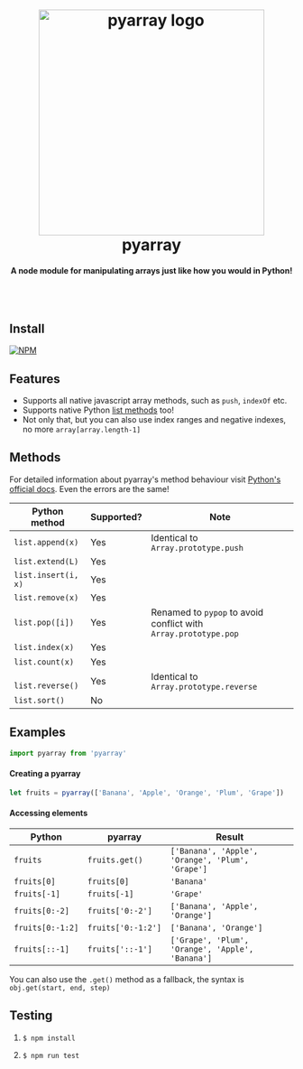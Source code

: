 <h1 align="center">
  <img src="https://raw.githubusercontent.com/gigobyte/pyarray/master/logo.png" alt="pyarray logo" width="400">
  <br>
  pyarray
  <br>
  <h4 align="center">A node module for manipulating arrays just like how you would in Python!</h4>
  <br>
  <br>
</h1>

## Install
[![NPM](https://nodei.co/npm/pyarray.png)](https://nodei.co/npm/pyarray/)

## Features
* Supports all native javascript array methods, such as ```push```, ```indexOf``` etc.
* Supports native Python [list methods](https://docs.python.org/2/tutorial/datastructures.html#more-on-lists) too!
* Not only that, but you can also use index ranges and negative indexes, no more ```array[array.length-1]```

## Methods
For detailed information about pyarray's method behaviour visit [Python's official docs](https://docs.python.org/2/tutorial/datastructures.html#more-on-lists). Even the errors are the same!

Python method | Supported? | Note
--- | --- | ---
```list.append(x)``` | Yes | Identical to ```Array.prototype.push```
```list.extend(L)``` | Yes
```list.insert(i, x)``` | Yes
```list.remove(x)``` | Yes
```list.pop([i])``` | Yes | Renamed to ```pypop``` to avoid conflict with ```Array.prototype.pop```
```list.index(x)``` | Yes
```list.count(x)``` | Yes
``` list.reverse()``` | Yes | Identical to ```Array.prototype.reverse```
```list.sort()``` | No


## Examples
```js
import pyarray from 'pyarray'
```
#### Creating a pyarray
```js
let fruits = pyarray(['Banana', 'Apple', 'Orange', 'Plum', 'Grape'])
```
#### Accessing elements
Python | pyarray | Result
--- | --- | --- 
```fruits``` | ```fruits.get()``` | ```['Banana', 'Apple', 'Orange', 'Plum', 'Grape']```
```fruits[0]``` | ```fruits[0]``` | ```'Banana'```
```fruits[-1]``` | ```fruits[-1]``` | ```'Grape'```
```fruits[0:-2]``` | ```fruits['0:-2']``` | ```['Banana', 'Apple', 'Orange']```
```fruits[0:-1:2]``` | ```fruits['0:-1:2']``` | ```['Banana', 'Orange']```
```fruits[::-1]``` | ```fruits['::-1']``` | ```['Grape', 'Plum', 'Orange', 'Apple', 'Banana']```
You can also use the ```.get()``` method as a fallback, the syntax is
```obj.get(start, end, step)```

## Testing
1. ```$ npm install ```

2. ```$ npm run test```
